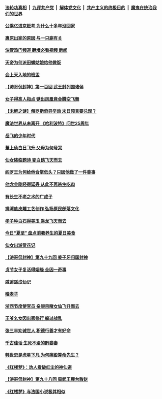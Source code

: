 ####  [法轮功真相](../../../../basic/blob/master/README.md?t=06291301) &nbsp;|&nbsp; [九评共产党](../../../../9ping.md/blob/master/README.md?t=06291301) &nbsp;|&nbsp; [解体党文化](../../../../jtdwh.md/blob/master/README.md?t=06291301)  &nbsp;|&nbsp; [共产主义的终极目的](../../../../gczydzjmd.md/blob/master/README.md?t=06291301) &nbsp;|&nbsp; [魔鬼在统治我们的世界](../../../../mgztzwmdsj.md/blob/master/README.md?t=06291301) 

#### [公乘亿进京赶考 为什么十多年没回家](../pages/prog647/a103466631.md?t=06291301) 

#### [惠原出家的原因 与一只鹿有关](../pages/prog647/a103465815.md?t=06291301) 

#### [油管热门频道 翻墙必看视频 新闻](http://45.76.130.85:81/youtube.html?06291301)

#### [天帝为何派田螺姑娘给他做饭](../pages/prog647/a103465744.md?t=06291301) 

#### [会上天入地的班孟](../pages/prog647/a103464698.md?t=06291301) 

#### [【涛哥侃封神】第一百回 武王封列国诸侯](../pages/prog647/a103465216.md?t=06291301) 

#### [女子得高人指点 锈出凤凰竟会腾空飞舞](../pages/prog647/a103464659.md?t=06291301) 

#### [【未解之谜】俄罗斯奇异举动 末日预言要兑现？](../pages/prog647/a103464449.md?t=06291301) 

#### [魔法世界从未离开 《哈利波特》问世25周年](../pages/prog647/a103464405.md?t=06291301) 

#### [岳飞的少年时代](../pages/prog647/a103463741.md?t=06291301) 

#### [董上仙白日飞升 父母为何号哭](../pages/prog647/a103463687.md?t=06291301) 

#### [仙女降临题诗 变白鹤飞天而去](../pages/prog647/a103462826.md?t=06291301) 

#### [阎罗王为何给他合掌低头？只因他做了一件善事](../pages/prog647/a103462748.md?t=06291301) 

#### [他念金刚经得延寿 从此不再杀生吃肉](../pages/prog647/a103460361.md?t=06291301) 

#### [有长生不老之术的广成子](../pages/prog647/a103461896.md?t=06291301) 

#### [排湾族皮雕工艺创作 弘扬原民部落文化](../pages/prog647/a103462334.md?t=06291301) 

#### [孝子种白石得美玉 乘龙飞天而去](../pages/prog647/a103461921.md?t=06291301) 

#### [今日“夏至” 盘点消暑养生的夏日美食](../pages/prog647/a103461166.md?t=06291301) 

#### [仙女出游赏花记](../pages/prog647/a103460278.md?t=06291301) 

#### [【涛哥侃封神】第九十九回 姜子牙归国封神](../pages/prog647/a103459883.md?t=06291301) 

#### [贞节女子复活得姻缘 全因一奇事](../pages/prog647/a103457876.md?t=06291301) 

#### [戚逍遥成仙记](../pages/prog647/a103457225.md?t=06291301) 

#### [哑孝子](../pages/prog647/a103456222.md?t=06291301) 

#### [浙西节度使官员 亲眼目睹女仙飞升而去](../pages/prog647/a103456083.md?t=06291301) 

#### [王爷幺女因出家修行 躲过战乱](../pages/prog647/a103455202.md?t=06291301) 

#### [张三丰劝诫世人 积德行善才有好命](../pages/prog647/a103455184.md?t=06291301) 

#### [千古佳话 生死不渝的黔娄妻](../pages/prog647/a103454371.md?t=06291301) 

#### [韩世忠是虎星下凡 为何痛殴算命先生？](../pages/prog647/a103454266.md?t=06291301) 

#### [《红楼梦》：劝人看破红尘的神仙道](../pages/prog647/a103454264.md?t=06291301) 

#### [【涛哥侃封神】第九十八回 周武王鹿台散财](../pages/prog647/a103453606.md?t=06291301) 

#### [《红楼梦》与法国小说极其相似](../pages/prog647/a103453043.md?t=06291301) 

<img src='http://gfw-breaker.win/goodnews/indexes/prog647.md' width='0px' height='0px'/>
